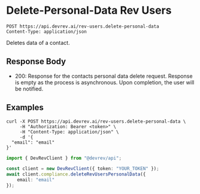 # Delete-Personal-Data Rev Users

```http
POST https://api.devrev.ai/rev-users.delete-personal-data
Content-Type: application/json
```

Deletes data of a contact.



## Response Body

- 200: Response for the contacts personal data delete request. Response is
empty as the process is asynchronous. Upon completion, the user will be
notified.


## Examples

```shell
curl -X POST https://api.devrev.ai/rev-users.delete-personal-data \
     -H "Authorization: Bearer <token>" \
     -H "Content-Type: application/json" \
     -d '{
  "email": "email"
}'
```

```typescript
import { DevRevClient } from "@devrev/api";

const client = new DevRevClient({ token: "YOUR_TOKEN" });
await client.compliance.deleteRevUsersPersonalData({
    email: "email"
});

```